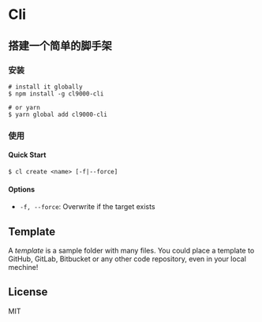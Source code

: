 # Cli
## 搭建一个简单的脚手架

### 安装

```shell
# install it globally
$ npm install -g cl9000-cli

# or yarn
$ yarn global add cl9000-cli
```

### 使用 

#### Quick Start 

```shell
$ cl create <name> [-f|--force]
```

#### Options
- `-f, --force`: Overwrite if the target exists

## Template
A *template* is a sample folder with many files. You could place a template to GitHub, GitLab, Bitbucket or any other code repository, even in your local mechine!

## License
MIT


